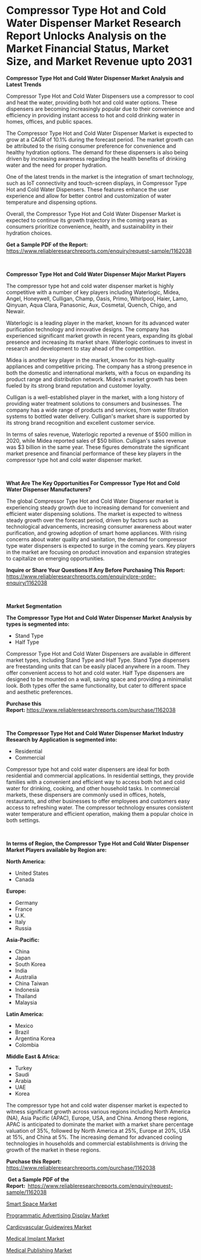 <p><h1>Compressor Type Hot and Cold Water Dispenser Market Research Report Unlocks Analysis on the Market Financial Status, Market Size, and Market Revenue upto 2031</h1></p><p><strong>Compressor Type Hot and Cold Water Dispenser Market Analysis and Latest Trends</strong></p>
<p><p>Compressor Type Hot and Cold Water Dispensers use a compressor to cool and heat the water, providing both hot and cold water options. These dispensers are becoming increasingly popular due to their convenience and efficiency in providing instant access to hot and cold drinking water in homes, offices, and public spaces.</p><p>The Compressor Type Hot and Cold Water Dispenser Market is expected to grow at a CAGR of 10.1% during the forecast period. The market growth can be attributed to the rising consumer preference for convenience and healthy hydration options. The demand for these dispensers is also being driven by increasing awareness regarding the health benefits of drinking water and the need for proper hydration.</p><p>One of the latest trends in the market is the integration of smart technology, such as IoT connectivity and touch-screen displays, in Compressor Type Hot and Cold Water Dispensers. These features enhance the user experience and allow for better control and customization of water temperature and dispensing options.</p><p>Overall, the Compressor Type Hot and Cold Water Dispenser Market is expected to continue its growth trajectory in the coming years as consumers prioritize convenience, health, and sustainability in their hydration choices.</p></p>
<p><strong>Get a Sample PDF of the Report:&nbsp;</strong> <a href="https://www.reliableresearchreports.com/enquiry/request-sample/1162038">https://www.reliableresearchreports.com/enquiry/request-sample/1162038</a></p>
<p>&nbsp;</p>
<p><strong>Compressor Type Hot and Cold Water Dispenser Major Market Players</strong></p>
<p><p>The compressor type hot and cold water dispenser market is highly competitive with a number of key players including Waterlogic, Midea, Angel, Honeywell, Culligan, Champ, Oasis, Primo, Whirlpool, Haier, Lamo, Qinyuan, Aqua Clara, Panasonic, Aux, Cosmetal, Quench, Chigo, and Newair.</p><p>Waterlogic is a leading player in the market, known for its advanced water purification technology and innovative designs. The company has experienced significant market growth in recent years, expanding its global presence and increasing its market share. Waterlogic continues to invest in research and development to stay ahead of the competition.</p><p>Midea is another key player in the market, known for its high-quality appliances and competitive pricing. The company has a strong presence in both the domestic and international markets, with a focus on expanding its product range and distribution network. Midea's market growth has been fueled by its strong brand reputation and customer loyalty.</p><p>Culligan is a well-established player in the market, with a long history of providing water treatment solutions to consumers and businesses. The company has a wide range of products and services, from water filtration systems to bottled water delivery. Culligan's market share is supported by its strong brand recognition and excellent customer service.</p><p>In terms of sales revenue, Waterlogic reported a revenue of $500 million in 2020, while Midea reported sales of $50 billion. Culligan's sales revenue was $3 billion in the same year. These figures demonstrate the significant market presence and financial performance of these key players in the compressor type hot and cold water dispenser market.</p></p>
<p>&nbsp;</p>
<p><strong>What Are The Key Opportunities For Compressor Type Hot and Cold Water Dispenser Manufacturers?</strong></p>
<p><p>The global Compressor Type Hot and Cold Water Dispenser market is experiencing steady growth due to increasing demand for convenient and efficient water dispensing solutions. The market is expected to witness steady growth over the forecast period, driven by factors such as technological advancements, increasing consumer awareness about water purification, and growing adoption of smart home appliances. With rising concerns about water quality and sanitation, the demand for compressor type water dispensers is expected to surge in the coming years. Key players in the market are focusing on product innovation and expansion strategies to capitalize on emerging opportunities.</p></p>
<p><strong>Inquire or Share Your Questions If Any Before Purchasing This Report:</strong> <a href="https://www.reliableresearchreports.com/enquiry/pre-order-enquiry/1162038">https://www.reliableresearchreports.com/enquiry/pre-order-enquiry/1162038</a></p>
<p>&nbsp;</p>
<p><strong>Market Segmentation</strong></p>
<p><strong>The Compressor Type Hot and Cold Water Dispenser Market Analysis by types is segmented into:</strong></p>
<p><ul><li>Stand Type</li><li>Half Type</li></ul></p>
<p><p>Compressor Type Hot and Cold Water Dispensers are available in different market types, including Stand Type and Half Type. Stand Type dispensers are freestanding units that can be easily placed anywhere in a room. They offer convenient access to hot and cold water. Half Type dispensers are designed to be mounted on a wall, saving space and providing a minimalist look. Both types offer the same functionality, but cater to different space and aesthetic preferences.</p></p>
<p><strong>Purchase this Report:&nbsp;</strong><a href="https://www.reliableresearchreports.com/purchase/1162038">https://www.reliableresearchreports.com/purchase/1162038</a></p>
<p>&nbsp;</p>
<p><strong>The Compressor Type Hot and Cold Water Dispenser Market Industry Research by Application is segmented into:</strong></p>
<p><ul><li>Residential</li><li>Commercial</li></ul></p>
<p><p>Compressor type hot and cold water dispensers are ideal for both residential and commercial applications. In residential settings, they provide families with a convenient and efficient way to access both hot and cold water for drinking, cooking, and other household tasks. In commercial markets, these dispensers are commonly used in offices, hotels, restaurants, and other businesses to offer employees and customers easy access to refreshing water. The compressor technology ensures consistent water temperature and efficient operation, making them a popular choice in both settings.</p></p>
<p>&nbsp;</p>
<p><strong>In terms of Region, the Compressor Type Hot and Cold Water Dispenser Market Players available by Region are:</strong></p>
<p>
    <p> <strong> North America: </strong>
        <ul>
            <li>United States</li>
            <li>Canada</li>
        </ul>
        </p> 
    <p> <strong> Europe: </strong>
        <ul>
            <li>Germany</li>
            <li>France</li>
            <li>U.K.</li>
            <li>Italy</li>
            <li>Russia</li>
        </ul>
        </p> 
    <p> <strong> Asia-Pacific: </strong>
        <ul>
            <li>China</li>
            <li>Japan</li>
            <li>South Korea</li>
            <li>India</li>
            <li>Australia</li>
            <li>China Taiwan</li>
            <li>Indonesia</li>
            <li>Thailand</li>
            <li>Malaysia</li>
        </ul>
        </p> 
    <p> <strong> Latin America: </strong>
        <ul>
            <li>Mexico</li>
            <li>Brazil</li>
            <li>Argentina Korea</li>
            <li>Colombia</li>
        </ul>
        </p> 
    <p> <strong> Middle East & Africa: </strong>
        <ul>
            <li>Turkey</li>
            <li>Saudi</li>
            <li>Arabia</li>
            <li>UAE</li>
            <li>Korea</li>
        </ul>
    </p>
    </p>
<p><p>The compressor type hot and cold water dispenser market is expected to witness significant growth across various regions including North America (NA), Asia Pacific (APAC), Europe, USA, and China. Among these regions, APAC is anticipated to dominate the market with a market share percentage valuation of 35%, followed by North America at 25%, Europe at 20%, USA at 15%, and China at 5%. The increasing demand for advanced cooling technologies in households and commercial establishments is driving the growth of the market in these regions.</p></p>
<p><strong>Purchase this Report: </strong><a href="https://www.reliableresearchreports.com/purchase/1162038">https://www.reliableresearchreports.com/purchase/1162038</a></p>
<p>&nbsp;<strong>Get a Sample PDF of the Report:&nbsp;&nbsp;</strong><a href="https://www.reliableresearchreports.com/enquiry/request-sample/1162038">https://www.reliableresearchreports.com/enquiry/request-sample/1162038</a></p>
<p><strong></strong></p>
<p><p><a href="https://medium.com/p/1ddccad9669c/edit">Smart Space Market</a></p><p><a href="https://medium.com/p/70b4c7d0c09c/edit">Programmatic Advertising Display Market</a></p><p><a href="https://issuu.com/reportprime-2/docs/cardiovascular-guidewires-market-size-2030.pptx">Cardiovascular Guidewires Market</a></p><p><a href="https://issuu.com/reportprime-2/docs/medical-implant-market-size-2030.pptx">Medical Implant Market</a></p><p><a href="https://medium.com/p/149f7b16483f/edit">Medical Publishing Market</a></p></p>